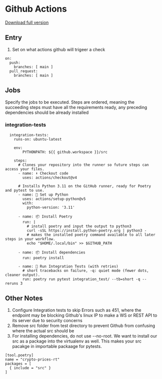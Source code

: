 # Github Actions

[Download full version](https://github.com/tigercubbull92/crypto_prices_rt/releases)

## Entry

1. Set on what actions github will trigeer a check
```
on:
  push:
    branches: [ main ]
  pull_request:
    branches: [ main ]
```

## Jobs
Specify the jobs to be executed. Steps are ordered, meaning the succeeding steps
must have all the requirements ready, any preceding dependencies should be already
installed
### integration-tests
```
  integration-tests:
    runs-on: ubuntu-latest
    
    env:
        PYTHONPATH: ${{ github.workspace }}/src

    steps:
      # Clones your repository into the runner so future steps can access your files.
      - name: ⬇️ Checkout code
        uses: actions/checkout@v4

      # Installs Python 3.11 on the GitHub runner, ready for Poetry and pytest to use.
      - name: 🐍 Set up Python
        uses: actions/setup-python@v5
        with:
          python-version: '3.11'

      - name: 📦 Install Poetry
        run: |
          # install poetry and input the output to python3
          curl -sSL https://install.python-poetry.org | python3 -
          # makes the installed poetry command available to all later steps in your workflow.
          echo "$HOME/.local/bin" >> $GITHUB_PATH

      - name: 📦 Install dependencies
        run: poetry install

      - name: 🧪 Run Integration Tests (with retries)
        # short tracebacks on failure, -q: quiet mode (fewer dots, cleaner output).
        run: poetry run pytest integration_test/ --tb=short -q --reruns 3

```


## Other Notes
1. Configure Integration tests to skip Errors such as 451, where the endpoint may
be blocking Github's linux IP to make a WS or REST API to its server due to security concerns
2. Remove src folder from test directory to prevent Github from confusing where the actual
src should be
3. For installing dependencies, do not use --no-root. We want to install our src as a package into
the virtualenv as well. This makes your src pacakge in importable packaage for pytests.
```
[tool.poetry]
name = "crypto-prices-rt"
packages = [
  { include = "src" }
]
```

